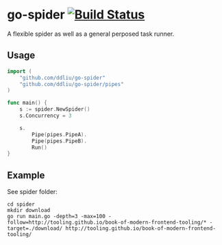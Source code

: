 # go-spider [![Build Status](https://travis-ci.org/ddliu/go-spider.png)](https://travis-ci.org/ddliu/go-spider)

A flexible spider as well as a general perposed task runner.

## Usage

```go
import (
    "github.com/ddliu/go-spider"
    "github.com/ddliu/go-spider/pipes"
)

func main() {
    s := spider.NewSpider()
    s.Concurrency = 3

    s.
        Pipe(pipes.PipeA).
        Pipe(pipes.PipeB).
        Run()
}
```

## Example

See spider folder:

```
cd spider
mkdir download
go run main.go -depth=3 -max=100 -follow=http://tooling.github.io/book-of-modern-frontend-tooling/* -target=./download/ http://tooling.github.io/book-of-modern-frontend-tooling/
```